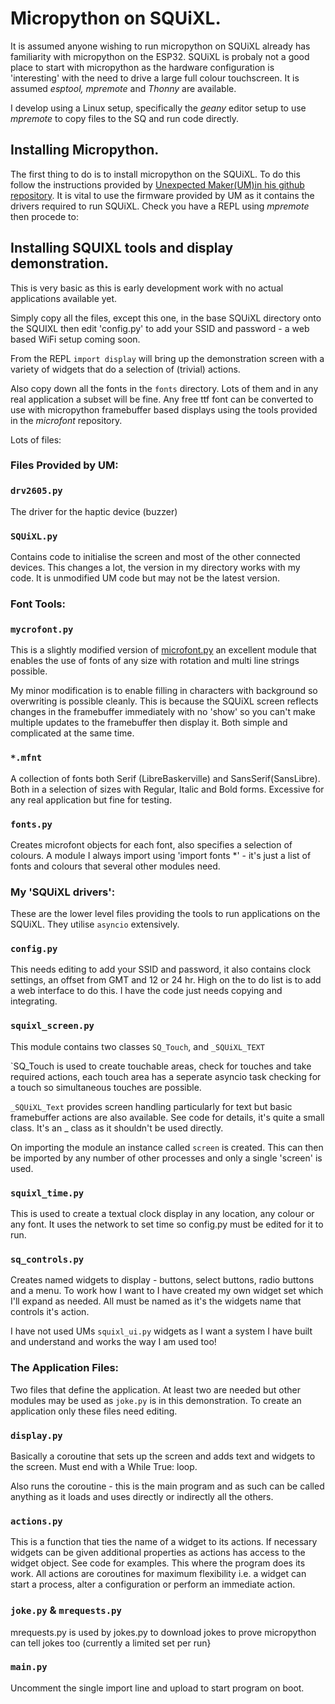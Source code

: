 # Micropython on SQUiXL.

It is assumed anyone wishing to run micropython on SQUiXL already has familiarity with micropython on the ESP32. SQUiXL is probaly not a good place to start with micropython as the hardware configuration is 'interesting' with the need to drive a large full colour touchscreen. It is assumed *esptool, mpremote* and *Thonny* are available.

I develop using a Linux setup, specifically the *geany* editor setup to use *mpremote* to copy files to the SQ and run code directly. 

## Installing Micropython.

The first thing to do is to install micropython on the SQUiXL. To do this follow the instructions provided by [Unexpected Maker(UM)in his github repository](https://github.com/UnexpectedMaker/SQUiXL/tree/main/firmware). It is vital to use the firmware provided by UM as it contains the drivers required to run SQUiXL. Check you have a REPL using *mpremote* then procede to:
 
 
## Installing SQUIXL tools and display demonstration.

This is very basic as this is early development work with no actual applications available yet.

Simply copy all the files, except this one, in the base SQUiXL directory onto the SQUIXL then edit 'config.py' to add your SSID and password - a web based WiFi setup coming soon. 

From the REPL `import display` will bring up the demonstration screen with a variety of widgets that do a selection of (trivial) actions.

Also copy down all the fonts in the `fonts` directory. Lots of them and in any real application a subset will be fine. Any free ttf font can be converted to use with micropython framebuffer based displays using the tools provided in the *microfont* repository.

Lots of files:

### Files Provided by UM:

### `drv2605.py`

The driver for the haptic device (buzzer)
### `SQUiXL.py`  

Contains code to initialise the screen and most of the other connected devices. This changes a lot, the version in my directory works with my code. It is unmodified UM code but may not be the latest version.

### Font Tools:

### `mycrofont.py` 
This is a slightly modified version of [microfont.py](https://github.com/antirez/microfont) an excellent module that enables the use of fonts of any size with rotation and multi line strings possible. 

My minor modification is to enable filling in characters with background so overwriting is possible cleanly. This is because the SQUiXL screen reflects changes in the framebuffer immediately with no 'show' so you can't make multiple updates to the framebuffer then display it. Both simple and complicated at the same time.

### `*.mfnt` 
A collection of fonts both Serif (LibreBaskerville) and SansSerif(SansLibre). Both in a selection of sizes with Regular, Italic and Bold forms. Excessive for any real application but fine for testing.

### `fonts.py` 

Creates microfont objects for each font, also specifies a selection of colours. A module I always import using 'import fonts *' - it's just a list of fonts and colours that several other modules need.

### My 'SQUiXL drivers':

These are the lower level files providing the tools to run applications on the SQUiXL. They utilise `asyncio` extensively.

### `config.py`

This needs editing to add your SSID and password, it also contains clock settings, an offset from GMT and 12 or 24 hr. High on the to do list is to add a web interface to do this. I have the code just needs copying and integrating.

### `squixl_screen.py`

This module contains two classes `SQ_Touch`, and `_SQUiXL_TEXT`

`SQ_Touch is used to create touchable areas, check for touches and take required actions, each touch area has a seperate asyncio task checking for a touch so simultaneous touches are possible.

`_SQUiXL_Text` provides screen handling particularly for text but basic framebuffer actions are also available. See code for details, it's quite a small class. It's an _ class as it shouldn't be used directly. 

On importing the module an instance called `screen` is created. This can then be imported by any number of other processes and only a single 'screen' is used.

### `squixl_time.py`

This is used to create a textual clock display in any location, any colour or any font. It uses the network to set time so config.py must be edited for it to run.

### `sq_controls.py`

Creates named widgets to display - buttons, select buttons, radio buttons and a menu. To work how I want to I have created my own widget set which I'll expand as needed. All must be named as it's the widgets name that controls it's action. 

I have not used UMs `squixl_ui.py` widgets as I want a system I have built and understand and works the way I am used too!

### The Application Files:

Two files that define the application. At least two are needed but other modules may be used as `joke.py` is in this demonstration. To create an application only these files need editing.

### `display.py`

Basically a coroutine that sets up the screen and adds text and widgets to the screen. Must end with a While True: loop.

Also runs the coroutine - this is the main program and as such can be called anything as it loads and uses directly or indirectly all the others.

### `actions.py`

This is a function that ties the name of a widget to its actions. If necessary widgets can be given additional properties as actions has access to the widget object. See code for examples. This where the program does its work. All actions are coroutines for maximum flexibility i.e. a widget can start a process, alter a configuration or perform an immediate action. 

### `joke.py` & `mrequests.py`

mrequests.py is used by jokes.py to download jokes to prove micropython can tell jokes too (currently a limited set per run}

### `main.py`

Uncomment the single import line and upload to start program on boot. 